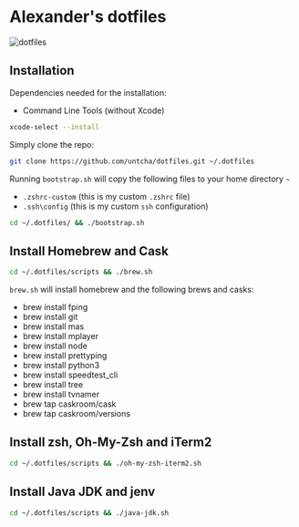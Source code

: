 # Alexander's dotfiles

![dotfiles](https://dl.dropboxusercontent.com/s/tja3mc4qs76wnv3/dotfiles.png)

## Installation
Dependencies needed for the installation:
- Command Line Tools (without Xcode)
``` bash
xcode-select --install
```

Simply clone the repo:
``` bash
git clone https://github.com/untcha/dotfiles.git ~/.dotfiles
```

Running `bootstrap.sh` will copy the following files to your home directory `~`
- `.zshrc-custom` (this is my custom `.zshrc` file)
- `.ssh\config` (this is my custom `ssh` configuration)

``` bash
cd ~/.dotfiles/ && ./bootstrap.sh
```

## Install Homebrew and Cask
``` bash
cd ~/.dotfiles/scripts && ./brew.sh
```

`brew.sh` will install homebrew and the following brews and casks:
- brew install fping
- brew install git
- brew install mas
- brew install mplayer
- brew install node
- brew install prettyping
- brew install python3
- brew install speedtest_cli
- brew install tree
- brew install tvnamer
- brew tap caskroom/cask
- brew tap caskroom/versions

## Install zsh, Oh-My-Zsh and iTerm2
``` bash
cd ~/.dotfiles/scripts && ./oh-my-zsh-iterm2.sh
```

## Install Java JDK and jenv
``` bash
cd ~/.dotfiles/scripts && ./java-jdk.sh
```
